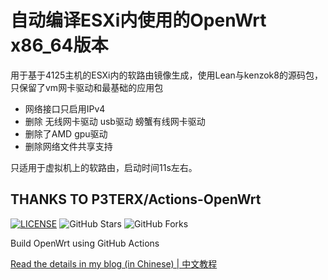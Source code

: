 # 自动编译ESXi内使用的OpenWrt x86_64版本

用于基于4125主机的ESXi内的软路由镜像生成，使用Lean与kenzok8的源码包，只保留了vm网卡驱动和最基础的应用包

- 网络接口只启用IPv4
- 删除 无线网卡驱动 usb驱动 螃蟹有线网卡驱动
- 删除了AMD gpu驱动
- 删除网络文件共享支持

只适用于虚拟机上的软路由，启动时间11s左右。

## THANKS TO P3TERX/Actions-OpenWrt

[![LICENSE](https://img.shields.io/github/license/mashape/apistatus.svg?style=flat-square&label=LICENSE)](https://github.com/P3TERX/Actions-OpenWrt/blob/master/LICENSE)
![GitHub Stars](https://img.shields.io/github/stars/P3TERX/Actions-OpenWrt.svg?style=flat-square&label=Stars&logo=github)
![GitHub Forks](https://img.shields.io/github/forks/P3TERX/Actions-OpenWrt.svg?style=flat-square&label=Forks&logo=github)

Build OpenWrt using GitHub Actions

[Read the details in my blog (in Chinese) | 中文教程](https://p3terx.com/archives/build-openwrt-with-github-actions.html)



